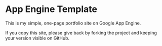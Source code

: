 # App Engine Template

This is my simple, one-page portfolio site on Google App Engine.

If you copy this site, please give back by forking the project and keeping your version visible on GitHub.